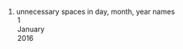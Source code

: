 1. unnecessary spaces in day, month, year names
   <option value="1">1  </option>
   <option value="1">January </option>
   <option value="2016">2016  </option>